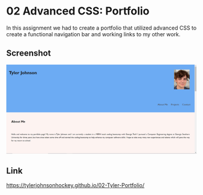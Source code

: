 # 02 Advanced CSS: Portfolio

In this assignment we had to create a portfolio that utilized advanced CSS to create a functional navigation bar and working links to my other work.

## Screenshot

![Tyler Portfolio Page Nav Bar.](./assets/02-screenshot.PNG)


## Link

https://tylerjohnsonhockey.github.io/02-Tyler-Portfolio/
